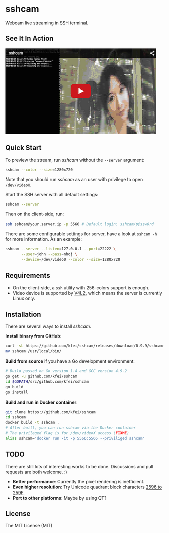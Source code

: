 # sshcam

Webcam live streaming in SSH terminal.

## See It In Action

[![ScreenShot](screenshot.png?raw=true)](http://youtu.be/UIc7q-Zf6DY)

## Quick Start

To preview the stream, run *sshcam* without the `--server` argument:

```bash
sshcam --color --size=1280x720
```

Note that you should run *sshcam* as an user with privilege to open
`/dev/videoX`.

Start the SSH server with all default settings:

```bash
sshcam --server
```

Then on the client-side, run:

```bash
ssh sshcam@your.server.ip -p 5566 # Default login: sshcam/p@ssw0rd
```

There are some configurable settings for server, have a look at `sshcam -h` for
more information. As an example:

```bash
sshcam --server --listen=127.0.0.1 --port=22222 \
       --user=john --pass=nhoj \
       --device=/dev/video0 --color --size=1280x720
```

## Requirements

  - On the client-side, a `ssh` utility with 256-colors support is enough.
  - Video device is supported by 
    [V4L2](https://www.kernel.org/doc/Documentation/video4linux/v4l2-framework.txt),
    which means the server is currently Linux only.

## Installation

There are several ways to install *sshcam*.

**Install binary from GitHub**:

```bash
curl -sL https://github.com/kfei/sshcam/releases/download/0.9.9/sshcam-x64.tar.bz | tar xj
mv sshcam /usr/local/bin/
```

**Build from source** if you have a Go development environment:

```bash
# Build passed on Go version 1.4 and GCC version 4.9.2
go get -u github.com/kfei/sshcam
cd $GOPATH/src/github.com/kfei/sshcam
go build
go install
```

**Build and run in Docker container**:

```bash
git clone https://github.com/kfei/sshcam
cd sshcam
docker build -t sshcam .
# After built, you can run sshcam via the Docker container
# The privileged flag is for /dev/videoX access (FIXME)
alias sshcam='docker run -it -p 5566:5566 --priviliged sshcam'
```

## TODO

There are still lots of interesting works to be done. Discussions and pull
requests are both welcome. :)

  - **Better performance**: Currently the pixel rendering is inefficient.
  - **Even higher resolution**: Try Unicode quadrant block characters [2596 to
    259F](http://www.alanwood.net/unicode/block_elements.html).
  - **Port to other platforms**: Maybe by using QT?

## License

The MIT License (MIT)
